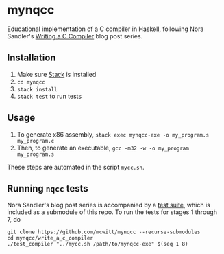 # mynqcc

Educational implementation of a C compiler in Haskell, following Nora Sandler's
[Writing a C Compiler](https://github.com/nlsandler/nqcc) blog post series.

## Installation

1. Make sure [Stack](https://docs.haskellstack.org/en/stable/README/) is installed
2. `cd mynqcc`
3. `stack install`
4. `stack test` to run tests

## Usage

1. To generate x86 assembly, `stack exec mynqcc-exe -o my_program.s my_program.c`
2. Then, to generate an executable, `gcc -m32 -w -o my_program my_program.s`

These steps are automated in the script `mycc.sh`.

## Running `nqcc` tests

Nora Sandler's blog post series is accompanied by a
[test suite](https://github.com/nlsandler/write_a_c_compiler), which is included
as a submodule of this repo. To run the tests for stages 1 through 7, do

```shell
git clone https://github.com/mcwitt/mynqcc --recurse-submodules
cd mynqcc/write_a_c_compiler
./test_compiler "../mycc.sh /path/to/mynqcc-exe" $(seq 1 8)
```
